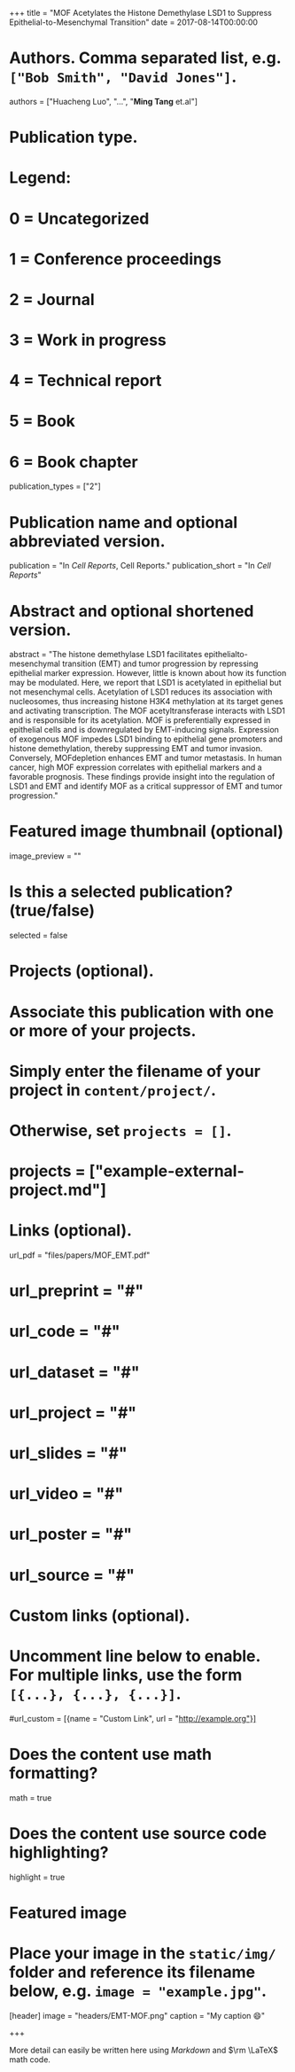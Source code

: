 +++
title = "MOF Acetylates the Histone Demethylase LSD1 to Suppress Epithelial-to-Mesenchymal Transition"
date = 2017-08-14T00:00:00

# Authors. Comma separated list, e.g. `["Bob Smith", "David Jones"]`.
authors = ["Huacheng Luo", "...", "**Ming Tang** et.al"]

# Publication type.
# Legend:
# 0 = Uncategorized
# 1 = Conference proceedings
# 2 = Journal
# 3 = Work in progress
# 4 = Technical report
# 5 = Book
# 6 = Book chapter
publication_types = ["2"]

# Publication name and optional abbreviated version.
publication = "In *Cell Reports*, Cell Reports."
publication_short = "In *Cell Reports*"

# Abstract and optional shortened version.
abstract = "The histone demethylase LSD1 facilitates epithelialto-mesenchymal transition (EMT) and tumor progression by repressing epithelial marker expression. However, little is known about how its function may be modulated. Here, we report that LSD1 is acetylated in epithelial but not mesenchymal cells. Acetylation of LSD1 reduces its association with nucleosomes, thus increasing histone H3K4 methylation at its target genes and activating transcription. The MOF acetyltransferase interacts with LSD1 and is responsible for its acetylation. MOF is preferentially expressed in epithelial cells and is downregulated by EMT-inducing signals. Expression of exogenous MOF impedes LSD1 binding to epithelial gene promoters and histone demethylation, thereby suppressing EMT and tumor invasion. Conversely, MOFdepletion enhances EMT and tumor metastasis. In human cancer, high MOF expression correlates with epithelial markers and a favorable prognosis. These findings provide insight into the regulation of LSD1 and EMT and identify MOF as a critical suppressor of EMT and tumor progression."

# Featured image thumbnail (optional)
image_preview = ""

# Is this a selected publication? (true/false)
selected = false

# Projects (optional).
#   Associate this publication with one or more of your projects.
#   Simply enter the filename of your project in `content/project/`.
#   Otherwise, set `projects = []`.
# projects = ["example-external-project.md"]

# Links (optional).
url_pdf = "files/papers/MOF_EMT.pdf"
# url_preprint = "#"
# url_code = "#"
# url_dataset = "#"
# url_project = "#"
# url_slides = "#"
# url_video = "#"
# url_poster = "#"
# url_source = "#"

# Custom links (optional).
#   Uncomment line below to enable. For multiple links, use the form `[{...}, {...}, {...}]`.
#url_custom = [{name = "Custom Link", url = "http://example.org"}]

# Does the content use math formatting?
math = true

# Does the content use source code highlighting?
highlight = true

# Featured image
# Place your image in the `static/img/` folder and reference its filename below, e.g. `image = "example.jpg"`.
[header]
image = "headers/EMT-MOF.png"
caption = "My caption :smile:"

+++

More detail can easily be written here using *Markdown* and $\rm \LaTeX$ math code.

